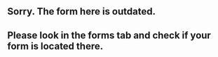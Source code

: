 # 
## Sorry. The form here is outdated.
## Please look in the forms tab and check if your form is located there.
